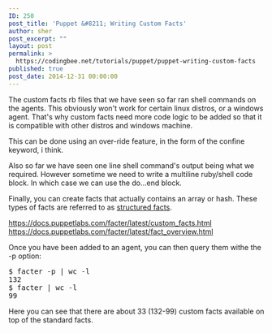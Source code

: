 ```yaml
---
ID: 250
post_title: 'Puppet &#8211; Writing Custom Facts'
author: sher
post_excerpt: ""
layout: post
permalink: >
  https://codingbee.net/tutorials/puppet/puppet-writing-custom-facts
published: true
post_date: 2014-12-31 00:00:00
---
```

The custom facts rb files that we have seen so far ran shell commands on the agents. This obviously won't work for certain linux distros, or a windows agent. That's why custom facts need more code logic to be added so that it is compatible with other distros and windows machine. 

This can be done using an over-ride feature, in the form of the confine keyword, i think.

Also so far we have seen one line shell command's output being what we required. However sometime we need to write a multiline ruby/shell code block. In which case we can use the do...end block. 

Finally, you can create facts that actually contains an array or hash. These types of facts are referred to as <a href="https://docs.puppetlabs.com/facter/latest/fact_overview.html#writing-structured-facts">structured facts</a>.  




https://docs.puppetlabs.com/facter/latest/custom_facts.html
https://docs.puppetlabs.com/facter/latest/fact_overview.html


Once you have been added to an agent, you can then query them withe the -p option:

<pre>
$ facter -p | wc -l
132
$ facter | wc -l
99
</pre>

Here you can see that there are about 33 (132-99) custom facts available on top of the standard facts.